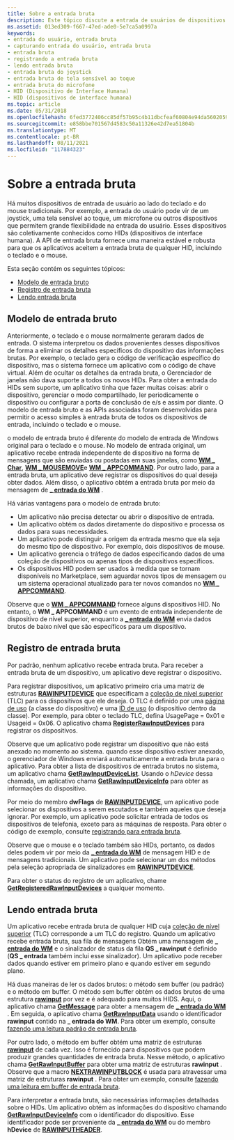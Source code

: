 ```yaml
---
title: Sobre a entrada bruta
description: Este tópico discute a entrada de usuários de dispositivos como joysticks, telas de toque e microfones.
ms.assetid: 013ed309-f667-47ed-ade0-5e7ca5a0997a
keywords:
- entrada do usuário, entrada bruta
- capturando entrada do usuário, entrada bruta
- entrada bruta
- registrando a entrada bruta
- lendo entrada bruta
- entrada bruta do joystick
- entrada bruta de tela sensível ao toque
- entrada bruta do microfone
- HID (Dispositivo de Interface Humana)
- HID (dispositivos de interface humana)
ms.topic: article
ms.date: 05/31/2018
ms.openlocfilehash: 6fed3772406cc85df57b95c4b11dbcfeaf60804e94da5602059ec790e87e0439
ms.sourcegitcommit: e858bbe701567d4583c50a11326e42d7ea51804b
ms.translationtype: MT
ms.contentlocale: pt-BR
ms.lasthandoff: 08/11/2021
ms.locfileid: "117884323"
---
```

# <a name="about-raw-input"></a>Sobre a entrada bruta

Há muitos dispositivos de entrada de usuário ao lado do teclado e do mouse tradicionais. Por exemplo, a entrada do usuário pode vir de um joystick, uma tela sensível ao toque, um microfone ou outros dispositivos que permitem grande flexibilidade na entrada do usuário. Esses dispositivos são coletivamente conhecidos como HIDs (dispositivos de interface humana). A API de entrada bruta fornece uma maneira estável e robusta para que os aplicativos aceitem a entrada bruta de qualquer HID, incluindo o teclado e o mouse.

Esta seção contém os seguintes tópicos:

-   [Modelo de entrada bruto](#raw-input-model)
-   [Registro de entrada bruta](#registration-for-raw-input)
-   [Lendo entrada bruta](#reading-raw-input)

## <a name="raw-input-model"></a>Modelo de entrada bruto

Anteriormente, o teclado e o mouse normalmente geraram dados de entrada. O sistema interpretou os dados provenientes desses dispositivos de forma a eliminar os detalhes específicos do dispositivo das informações brutas. Por exemplo, o teclado gera o código de verificação específico do dispositivo, mas o sistema fornece um aplicativo com o código de chave virtual. Além de ocultar os detalhes da entrada bruta, o Gerenciador de janelas não dava suporte a todos os novos HIDs. Para obter a entrada do HIDs sem suporte, um aplicativo tinha que fazer muitas coisas: abrir o dispositivo, gerenciar o modo compartilhado, ler periodicamente o dispositivo ou configurar a porta de conclusão de e/s e assim por diante. O modelo de entrada bruto e as APIs associadas foram desenvolvidas para permitir o acesso simples à entrada bruta de todos os dispositivos de entrada, incluindo o teclado e o mouse.

o modelo de entrada bruto é diferente do modelo de entrada de Windows original para o teclado e o mouse. No modelo de entrada original, um aplicativo recebe entrada independente de dispositivo na forma de mensagens que são enviadas ou postadas em suas janelas, como [**WM \_ Char**](wm-char.md), [**WM \_ MOUSEMOVE**](wm-mousemove.md)e [**WM \_ APPCOMMAND**](wm-appcommand.md). Por outro lado, para a entrada bruta, um aplicativo deve registrar os dispositivos do qual deseja obter dados. Além disso, o aplicativo obtém a entrada bruta por meio da mensagem de [**\_ entrada do WM**](wm-input.md) .

Há várias vantagens para o modelo de entrada bruto:

-   Um aplicativo não precisa detectar ou abrir o dispositivo de entrada.
-   Um aplicativo obtém os dados diretamente do dispositivo e processa os dados para suas necessidades.
-   Um aplicativo pode distinguir a origem da entrada mesmo que ela seja do mesmo tipo de dispositivo. Por exemplo, dois dispositivos de mouse.
-   Um aplicativo gerencia o tráfego de dados especificando dados de uma coleção de dispositivos ou apenas tipos de dispositivos específicos.
-   Os dispositivos HID podem ser usados à medida que se tornam disponíveis no Marketplace, sem aguardar novos tipos de mensagem ou um sistema operacional atualizado para ter novos comandos no [**WM \_ APPCOMMAND**](wm-appcommand.md).

Observe que o [**WM \_ APPCOMMAND**](wm-appcommand.md) fornece alguns dispositivos HID. No entanto, o **WM \_ APPCOMMAND** é um evento de entrada independente de dispositivo de nível superior, enquanto a [**\_ entrada do WM**](wm-input.md) envia dados brutos de baixo nível que são específicos para um dispositivo.

## <a name="registration-for-raw-input"></a>Registro de entrada bruta

Por padrão, nenhum aplicativo recebe entrada bruta. Para receber a entrada bruta de um dispositivo, um aplicativo deve registrar o dispositivo.

Para registrar dispositivos, um aplicativo primeiro cria uma matriz de estruturas [**RAWINPUTDEVICE**](/windows/win32/api/winuser/ns-winuser-rawinputdevice) que especificam a [coleção de nível superior](/windows-hardware/drivers/hid/top-level-collections) (TLC) para os dispositivos que ele deseja. O TLC é definido por uma [página de uso](/windows-hardware/drivers/hid/hid-usages#usage-page) (a classe do dispositivo) e uma [ID de uso](/windows-hardware/drivers/hid/hid-usages#usage-id) (o dispositivo dentro da classe). Por exemplo, para obter o teclado TLC, defina UsagePage = 0x01 e Usageid = 0x06. O aplicativo chama [**RegisterRawInputDevices**](/windows/win32/api/winuser/nf-winuser-registerrawinputdevices) para registrar os dispositivos.

Observe que um aplicativo pode registrar um dispositivo que não está anexado no momento ao sistema. quando esse dispositivo estiver anexado, o gerenciador de Windows enviará automaticamente a entrada bruta para o aplicativo. Para obter a lista de dispositivos de entrada brutos no sistema, um aplicativo chama [**GetRawInputDeviceList**](/windows/win32/api/winuser/nf-winuser-getrawinputdevicelist). Usando o *hDevice* dessa chamada, um aplicativo chama [**GetRawInputDeviceInfo**](/windows/win32/api/winuser/nf-winuser-getrawinputdeviceinfoa) para obter as informações do dispositivo.

Por meio do membro **dwFlags** de [**RAWINPUTDEVICE**](/windows/win32/api/winuser/ns-winuser-rawinputdevice), um aplicativo pode selecionar os dispositivos a serem escutados e também aqueles que deseja ignorar. Por exemplo, um aplicativo pode solicitar entrada de todos os dispositivos de telefonia, exceto para as máquinas de resposta. Para obter o código de exemplo, consulte [registrando para entrada bruta](using-raw-input.md).

Observe que o mouse e o teclado também são HIDs, portanto, os dados deles podem vir por meio da [**\_ entrada do WM**](wm-input.md) de mensagem HID e de mensagens tradicionais. Um aplicativo pode selecionar um dos métodos pela seleção apropriada de sinalizadores em [**RAWINPUTDEVICE**](/windows/win32/api/winuser/ns-winuser-rawinputdevice).

Para obter o status do registro de um aplicativo, chame [**GetRegisteredRawInputDevices**](/windows/win32/api/winuser/nf-winuser-getregisteredrawinputdevices) a qualquer momento.

## <a name="reading-raw-input"></a>Lendo entrada bruta

Um aplicativo recebe entrada bruta de qualquer HID cuja [coleção de nível superior](/windows-hardware/drivers/hid/top-level-collections) (TLC) corresponde a um TLC do registro. Quando um aplicativo recebe entrada bruta, sua fila de mensagens Obtém uma mensagem de [**\_ entrada do WM**](wm-input.md) e o sinalizador de status da fila **QS \_ rawinput** é definido (**QS \_ entrada** também inclui esse sinalizador). Um aplicativo pode receber dados quando estiver em primeiro plano e quando estiver em segundo plano.

Há duas maneiras de ler os dados brutos: o método sem buffer (ou padrão) e o método em buffer. O método sem buffer obtém os dados brutos de uma estrutura [**rawinput**](/windows/win32/api/winuser/ns-winuser-rawinput) por vez e é adequado para muitos HIDS. Aqui, o aplicativo chama [**GetMessage**](/windows/desktop/api/winuser/nf-winuser-getmessage) para obter a mensagem de [**\_ entrada do WM**](wm-input.md) . Em seguida, o aplicativo chama [**GetRawInputData**](/windows/win32/api/winuser/nf-winuser-getrawinputdata) usando o identificador **rawinput** contido na **\_ entrada do WM**. Para obter um exemplo, consulte [fazendo uma leitura padrão de entrada bruta](using-raw-input.md).

Por outro lado, o método em buffer obtém uma matriz de estruturas [**rawinput**](/windows/win32/api/winuser/ns-winuser-rawinput) de cada vez. Isso é fornecido para dispositivos que podem produzir grandes quantidades de entrada bruta. Nesse método, o aplicativo chama [**GetRawInputBuffer**](/windows/win32/api/winuser/nf-winuser-getrawinputbuffer) para obter uma matriz de estruturas **rawinput** . Observe que a macro [**NEXTRAWINPUTBLOCK**](/windows/win32/api/winuser/nf-winuser-nextrawinputblock) é usada para atravessar uma matriz de estruturas **rawinput** . Para obter um exemplo, consulte [fazendo uma leitura em buffer de entrada bruta](using-raw-input.md).

Para interpretar a entrada bruta, são necessárias informações detalhadas sobre o HIDs. Um aplicativo obtém as informações do dispositivo chamando [**GetRawInputDeviceInfo**](/windows/win32/api/winuser/nf-winuser-getrawinputdeviceinfoa) com o identificador do dispositivo. Esse identificador pode ser proveniente da [**\_ entrada do WM**](wm-input.md) ou do membro **hDevice** de [**RAWINPUTHEADER**](/windows/win32/api/winuser/ns-winuser-rawinputheader).